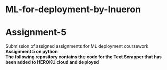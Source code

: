# ML-for-deployment-by-Inueron
# Assignment-5
Submission of assigned assignments for ML deployment coursework
<br/><b> Assignment 5 on python
<br/> The following repository contains the code for the Text Scrapper that has been added to HEROKU cloud and deployed
